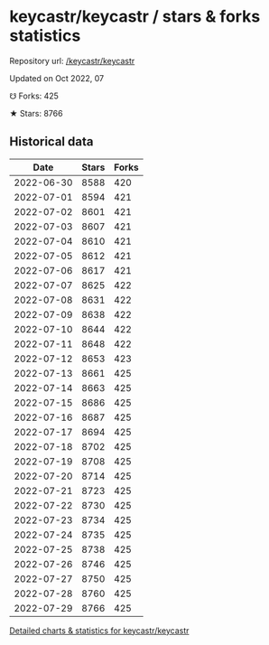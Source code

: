 # keycastr/keycastr / stars & forks statistics

Repository url: [/keycastr/keycastr](https://github.com/keycastr/keycastr)

Updated on Oct 2022, 07

☋ Forks: 425

★ Stars: 8766

## Historical data
| Date | Stars | Forks |
|------|-------|-------|
| 2022-06-30 | 8588 | 420 | 
| 2022-07-01 | 8594 | 421 | 
| 2022-07-02 | 8601 | 421 | 
| 2022-07-03 | 8607 | 421 | 
| 2022-07-04 | 8610 | 421 | 
| 2022-07-05 | 8612 | 421 | 
| 2022-07-06 | 8617 | 421 | 
| 2022-07-07 | 8625 | 422 | 
| 2022-07-08 | 8631 | 422 | 
| 2022-07-09 | 8638 | 422 | 
| 2022-07-10 | 8644 | 422 | 
| 2022-07-11 | 8648 | 422 | 
| 2022-07-12 | 8653 | 423 | 
| 2022-07-13 | 8661 | 425 | 
| 2022-07-14 | 8663 | 425 | 
| 2022-07-15 | 8686 | 425 | 
| 2022-07-16 | 8687 | 425 | 
| 2022-07-17 | 8694 | 425 | 
| 2022-07-18 | 8702 | 425 | 
| 2022-07-19 | 8708 | 425 | 
| 2022-07-20 | 8714 | 425 | 
| 2022-07-21 | 8723 | 425 | 
| 2022-07-22 | 8730 | 425 | 
| 2022-07-23 | 8734 | 425 | 
| 2022-07-24 | 8735 | 425 | 
| 2022-07-25 | 8738 | 425 | 
| 2022-07-26 | 8746 | 425 | 
| 2022-07-27 | 8750 | 425 | 
| 2022-07-28 | 8760 | 425 | 
| 2022-07-29 | 8766 | 425 | 


[Detailed charts & statistics for keycastr/keycastr](https://reviewgithub.com/rep/keycastr/keycastr)
